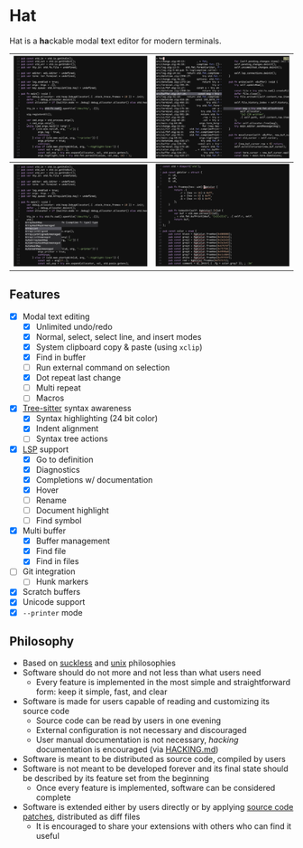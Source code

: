 # Hat

Hat is a **ha**ckable modal **t**ext editor for modern terminals.

| ![Screenshot select](./img/screenshot-select.png) | ![Screenshot select](./img/screenshot-find.png) |
|-----------------------------|-----------------------------|
| ![Screenshot completion](./img/screenshot-cmp.png) | ![Screenshot diagnostics](./img/screenshot-diagnostics.png) |

## Features

- [x] Modal text editing
    * [x] Unlimited undo/redo
    * [x] Normal, select, select line, and insert modes
    * [x] System clipboard copy & paste (using `xclip`)
    * [x] Find in buffer
    * [ ] Run external command on selection
    * [x] Dot repeat last change
    * [ ] Multi repeat
    * [ ] Macros
- [x] [Tree-sitter](https://tree-sitter.github.io/tree-sitter/) syntax awareness
    * [x] Syntax highlighting (24 bit color)
    * [x] Indent alignment
    * [ ] Syntax tree actions
- [x] [LSP](https://microsoft.github.io/language-server-protocol/) support
    * [x] Go to definition
    * [x] Diagnostics
    * [x] Completions w/ documentation
    * [x] Hover
    * [ ] Rename
    * [ ] Document highlight
    * [ ] Find symbol
- [x] Multi buffer
    * [x] Buffer management
    * [x] Find file
    * [x] Find in files
- [ ] Git integration
    * [ ] Hunk markers
- [x] Scratch buffers
- [x] Unicode support
- [x] `--printer` mode

## Philosophy

- Based on [suckless](https://suckless.org/philosophy/) and
[unix](https://en.wikipedia.org/wiki/Unix_philosophy) philosophies
- Software should do not more and not less than what users need
    * Every feature is implemented in the most simple and straightforward form: keep it simple, fast, and clear
- Software is made for users capable of reading and customizing its source code
    * Source code can be read by users in one evening
    * External configuration is not necessary and discouraged
    * User manual documentation is not necessary, _hacking_ documentation is encouraged (via [HACKING.md](HACKING.md))
- Software is meant to be distributed as source code, compiled by users
- Software is not meant to be developed forever and its final state should be described by its feature set from
the beginning
    * Once every feature is implemented, software can be considered complete
- Software is extended either by users directly or by applying
[source code patches](https://en.wikipedia.org/wiki/Patch_(computing)#Source_code_patching), distributed as diff files
    * It is encouraged to share your extensions with others who can find it useful

